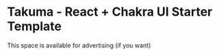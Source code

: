 # Takuma - React + Chakra UI Starter Template

This space is available for advertising (if you want)
